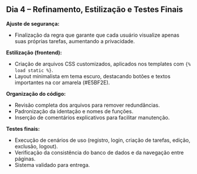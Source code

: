 ## Dia 4 – Refinamento, Estilização e Testes Finais  

**Ajuste de segurança:**  
- Finalização da regra que garante que cada usuário visualize apenas suas próprias tarefas, aumentando a privacidade.  

**Estilização (frontend):**  
- Criação de arquivos CSS customizados, aplicados nos templates com `{% load static %}`.  
- Layout minimalista em tema escuro, destacando botões e textos importantes na cor amarela (#E5BF2E).  

**Organização do código:**  
- Revisão completa dos arquivos para remover redundâncias.  
- Padronização da identação e nomes de funções.  
- Inserção de comentários explicativos para facilitar manutenção.  

**Testes finais:**  
- Execução de cenários de uso (registro, login, criação de tarefas, edição, exclusão, logout).  
- Verificação da consistência do banco de dados e da navegação entre páginas.  
- Sistema validado para entrega.  
